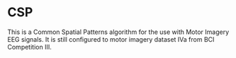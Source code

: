 # CSP

This is a Common Spatial Patterns algorithm for the use with Motor Imagery EEG signals.
It is still configured to motor imagery dataset IVa from BCI Competition III.
